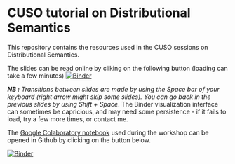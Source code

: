 # CUSO tutorial on Distributional Semantics

This repository contains the resources used in the CUSO sessions on Distributional Semantics.

The slides can be read online by cliking on the following button (loading can take a few minutes) [![Binder](https://mybinder.org/badge.svg)](https://mybinder.org/v2/gh/mwauquier/CUSO_dsm_tutorial/main?filepath=Supports%2FCUSO_semDis_diapos.ipynb)

***NB :** Transitions between slides are made by using the Space bar of your keyboard (right arrow might skip some slides). You can go back in the previous slides by using Shift + Space*. The Binder visualization interface can sometimes be capricious, and may need some persistence - if it fails to load, try a few more times, or contact me.

The [Google Colaboratory notebook](https://colab.research.google.com/drive/11SbV3IZ-9shfg95mHP9Oa19M3jboFI6L?usp=sharing) used during the workshop can be opened in Github by clicking on the button below.

[![Binder](https://mybinder.org/badge.svg)](https://mybinder.org/v2/gh/mwauquier/CUSO_dsm_tutorial/main?filepath=CUSO_sem_distrib.ipynb)
